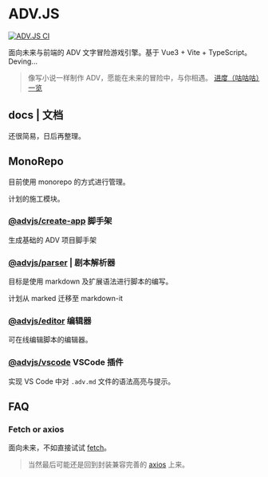 # ADV.JS

[![ADV.JS CI](https://github.com/YunYouJun/advjs/workflows/ADV.JS%20CI/badge.svg)](https://github.com/YunYouJun/advjs/actions)

面向未来与前端的 ADV 文字冒险游戏引擎。基于 Vue3 + Vite + TypeScript。Deving...

> 像写小说一样制作 ADV，愿能在未来的冒险中，与你相遇。
> [进度（咕咕咕）一览](https://www.yunyoujun.cn/posts/make-an-avg-engine/)

## docs | 文档

还很简易，日后再整理。

## MonoRepo

目前使用 monorepo 的方式进行管理。

计划的施工模块。

### [@advjs/create-app](./packages/create-app) 脚手架

生成基础的 ADV 项目脚手架

### [@advjs/parser](./packages/parser) | 剧本解析器

目标是使用 markdown 及扩展语法进行脚本的编写。

计划从 marked 迁移至 markdown-it

### [@advjs/editor](./packages/editor) 编辑器

可在线编辑脚本的编辑器。

### [@advjs/vscode](./packages/vscode) VSCode 插件

实现 VS Code 中对 `.adv.md` 文件的语法高亮与提示。

## FAQ

### Fetch or axios

面向未来，不如直接试试 [fetch](https://cn.vuejs.org/v2/cookbook/using-axios-to-consume-apis.html#Fetch-API)。

> 当然最后可能还是回到封装兼容完善的 [axios](https://github.com/axios/axios) 上来。
